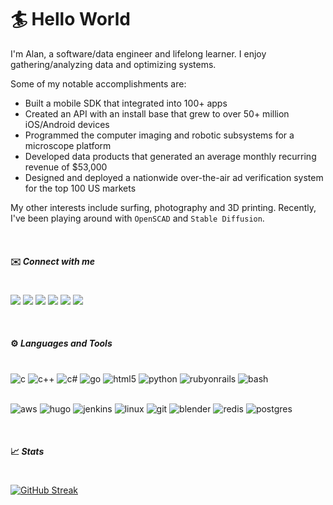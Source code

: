 # 🏄 Hello World
I'm Alan, a software/data engineer and lifelong learner. I enjoy gathering/analyzing data and optimizing systems.

Some of my notable accomplishments are:
* Built a mobile SDK that integrated into 100+ apps
* Created an API with an install base that grew to over 50+ million iOS/Android devices
* Programmed the computer imaging and robotic subsystems for a microscope platform
* Developed data products that generated an average monthly recurring revenue of $53,000
* Designed and deployed a nationwide over-the-air ad verification system for the top 100 US markets
 
My other interests include surfing, photography and 3D printing.  Recently, I've been playing around with `OpenSCAD` and `Stable Diffusion`.

<br>

#### ✉️ ___Connect with me___
#
<a href="https://linkedin.com/in/alansolidum" target="blank"><img class="social" src="https://cdn.jsdelivr.net/npm/simple-icons@v7/icons/linkedin.svg" /></a>
<a href="https://fb.com/alan.solidum" target="blank">
<img class="social" src="https://cdn.jsdelivr.net/npm/simple-icons@v7/icons/facebook.svg" /></a>
<a href="https://instagram.com/surfingsoul" target="blank"><img class="social" src="https://cdn.jsdelivr.net/npm/simple-icons@v7/icons/instagram.svg" /></a>
<a href="https://www.youtube.com/c/alansolidum" target="blank"><img class="social" src="https://cdn.jsdelivr.net/npm/simple-icons@v7/icons/youtube.svg" /></a>
<a href="https://www.thingiverse.com/a1s0/designs" target="blank"><img class="social" src="https://cdn.jsdelivr.net/npm/simple-icons@v7/icons/thingiverse.svg" /></a>
<a href="https://ko-fi.com/also_" target="blank"><img class="social" src="https://cdn.jsdelivr.net/npm/simple-icons@v7/icons/kofi.svg" /></a>
<p align="left">
<p>

<br>

#### ⚙️ ___Languages and Tools___
#
<img src="https://cdn.jsdelivr.net/npm/simple-icons@v7/icons/c.svg" alt="c" class="tools" />
<img src="https://cdn.jsdelivr.net/npm/simple-icons@v7/icons/cplusplus.svg" alt="c++" class="tools" />
<img src="https://cdn.jsdelivr.net/npm/simple-icons@v7/icons/csharp.svg" alt="c#" class="tools" />
<img src="https://cdn.jsdelivr.net/npm/simple-icons@v7/icons/go.svg" alt="go" class="tools" />
<img src="https://cdn.jsdelivr.net/npm/simple-icons@v7/icons/html5.svg" alt="html5" class="tools" />
<img src="https://cdn.jsdelivr.net/npm/simple-icons@v7/icons/python.svg" alt="python" class="tools" />
<img src="https://cdn.jsdelivr.net/npm/simple-icons@v7/icons/rubyonrails.svg" alt="rubyonrails" class="tools" />
<img src="https://cdn.jsdelivr.net/npm/simple-icons@v7/icons/gnubash.svg" alt="bash" class="tools" />
<p align="left">
<br>
<img src="https://cdn.jsdelivr.net/npm/simple-icons@v7/icons/amazon.svg" alt="aws" class="tools" />
<img src="https://cdn.jsdelivr.net/npm/simple-icons@v7/icons/hugo.svg" alt="hugo" class="tools" />
<img src="https://cdn.jsdelivr.net/npm/simple-icons@v7/icons/jenkins.svg" alt="jenkins" class="tools" />
<img src="https://cdn.jsdelivr.net/npm/simple-icons@v7/icons/linux.svg" alt="linux" class="tools" />
<img src="https://cdn.jsdelivr.net/npm/simple-icons@v7/icons/git.svg" alt="git" class="tools" />
<img src="https://cdn.jsdelivr.net/npm/simple-icons@v7/icons/blender.svg" alt="blender" class="tools" />
<img src="https://cdn.jsdelivr.net/npm/simple-icons@v7/icons/redis.svg" alt="redis" class="tools" />
<img src="https://cdn.jsdelivr.net/npm/simple-icons@v7/icons/postgresql.svg" alt="postgres" class="tools" />
</p>

<br>

#### 📈 ___Stats___
#
[![GitHub Streak](https://streak-stats.demolab.com?user=asolidum&theme=algolia)](https://git.io/streak-stats)
